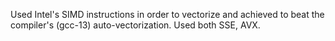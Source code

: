 Used Intel's SIMD instructions in order to vectorize and achieved to beat the compiler's (gcc-13) auto-vectorization. Used both SSE, AVX.
